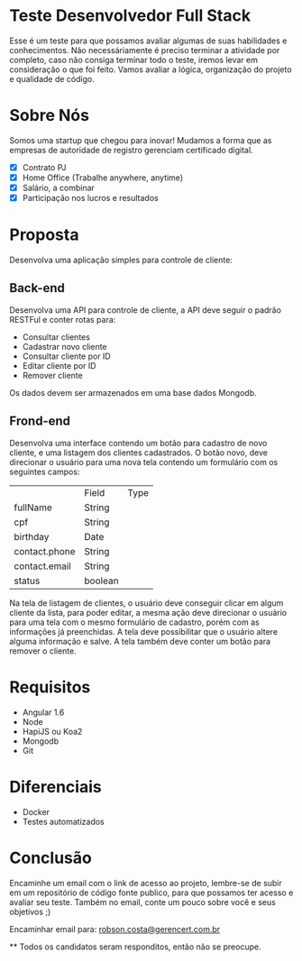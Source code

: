 # Teste Desenvolvedor Full Stack

Esse é um teste para que possamos avaliar algumas de suas habilidades e conhecimentos.
Não necessáriamente é preciso terminar a atividade por completo, caso não consiga terminar todo o teste, iremos levar em consideração o que foi feito. Vamos avaliar a lógica, organização do projeto e qualidade de código.

# Sobre Nós
Somos uma startup que chegou para inovar! Mudamos a forma que as empresas de autoridade de registro gerenciam certificado digital.

- [x] Contrato PJ
- [x] Home Office (Trabalhe anywhere, anytime)
- [x] Salário, a combinar
- [x] Participação nos lucros e resultados

# Proposta
Desenvolva uma aplicação simples para controle de cliente:

## Back-end
Desenvolva uma API para controle de cliente, a API deve seguir o padrão RESTFul e conter rotas para:
- Consultar clientes
- Cadastrar novo cliente
- Consultar cliente por ID
- Editar cliente por ID
- Remover cliente

Os dados devem ser armazenados em uma base dados Mongodb.

## Frond-end
Desenvolva uma interface contendo um botão para cadastro de novo cliente, e uma listagem dos clientes cadastrados.
O botão novo, deve direcionar o usuário para uma nova tela contendo um formulário com os seguintes campos:

<table>
  <th>
    <td>Field</td>  
    <td>Type</td>  
  </th>
  <tr>
    <td>fullName</td>  
    <td>String</td>  
  </tr>
  <tr>
    <td>cpf</td>  
    <td>String</td>  
  </tr>
  <tr>
    <td>birthday</td>  
    <td>Date</td>  
  </tr>
  <tr>
    <td>contact.phone</td>  
    <td>String</td>  
  </tr>
  <tr>
    <td>contact.email</td>  
    <td>String</td>  
  </tr>
  <tr>
    <td>status</td>  
    <td>boolean</td>  
  </tr>
</table>

Na tela de listagem de clientes, o usuário deve conseguir clicar em algum cliente da lista, para poder editar, a mesma ação deve direcionar o usuário para uma tela com o mesmo formulário de cadastro, porém com as informações já preenchidas.
A tela deve possibilitar que o usuário altere alguma informação e salve.
A tela também deve conter um botão para remover o cliente.

# Requisitos

* Angular 1.6
* Node
* HapiJS ou Koa2
* Mongodb
* Git

# Diferenciais

* Docker
* Testes automatizados

# Conclusão

Encaminhe um email com o link de acesso ao projeto, lembre-se de subir em um repositório de código fonte publico, para que possamos ter acesso e avaliar seu teste.
Também no email, conte um pouco sobre você e seus objetivos ;)

Encaminhar email para: robson.costa@gerencert.com.br

** Todos os candidatos seram responditos, então não se preocupe.
